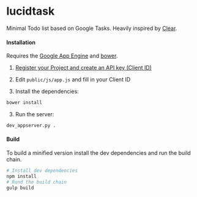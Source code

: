 # lucidtask
Minimal Todo list based on Google Tasks. Heavily inspired by [Clear](http://realmacsoftware.com/clear/).

#### Installation
Requires the [Google App Engine](https://cloud.google.com/appengine/downloads#Google_App_Engine_SDK_for_Python) and [bower](http://bower.io/#install-bower).

1. [Register your Project and create an API key (Client ID)](https://developers.google.com/google-apps/tasks/firstapp#register-your-project)
2. Edit `public/js/app.js` and fill in your Client ID

2. Install the dependencies:
  ```bash
  bower install
  ```

3. Run the server:
  ```bash
  dev_appserver.py .
  ```

#### Build
To build a minified version install the dev dependencies and run the build chain.

```bash
# Install dev dependencies
npm install
# Rund the build chain
gulp build
```
